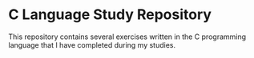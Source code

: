 # C Language Study Repository
This repository contains several exercises written in the C programming language that I have completed during my studies.
